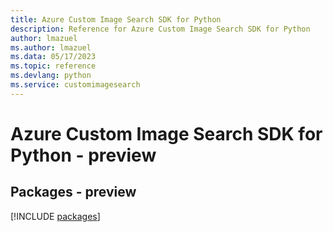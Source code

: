 ```yaml
---
title: Azure Custom Image Search SDK for Python
description: Reference for Azure Custom Image Search SDK for Python
author: lmazuel
ms.author: lmazuel
ms.data: 05/17/2023
ms.topic: reference
ms.devlang: python
ms.service: customimagesearch
---
```

# Azure Custom Image Search SDK for Python - preview
## Packages - preview
[!INCLUDE [packages](custom-image-search-index.md)]